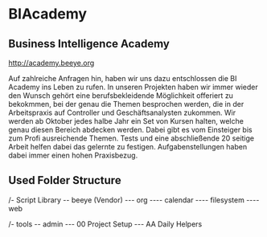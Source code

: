 BIAcademy
=========

Business Intelligence Academy
-----------------------------

http://academy.beeye.org

Auf zahlreiche Anfragen hin, haben wir uns dazu entschlossen die BI Academy ins Leben zu rufen. In unseren Projekten haben wir immer wieder den Wunsch gehört eine berufsbekleidende Möglichkeit offeriert zu bekokmmen, bei der genau die Themen besprochen werden, die in der Arbeitspraxis auf Controller und Geschäftsanalysten zukommen. Wir werden ab Oktober jedes halbe Jahr ein Set von Kursen halten, welche genau diesen Bereich abdecken werden. Dabei gibt es vom Einsteiger bis zum Profi ausreichende Themen. 
Tests und eine abschließende 20 seitige Arbeit helfen dabei das gelernte zu festigen. Aufgabenstellungen haben dabei immer einen hohen Praxisbezug.

Used Folder Structure
---------------------

/- Script Library
 -- beeye (Vendor)
 --- org
 ---- calendar
 ---- filesystem
 ---- web 

/- tools
 -- admin
 --- 00 Project Setup
 --- AA Daily Helpers
